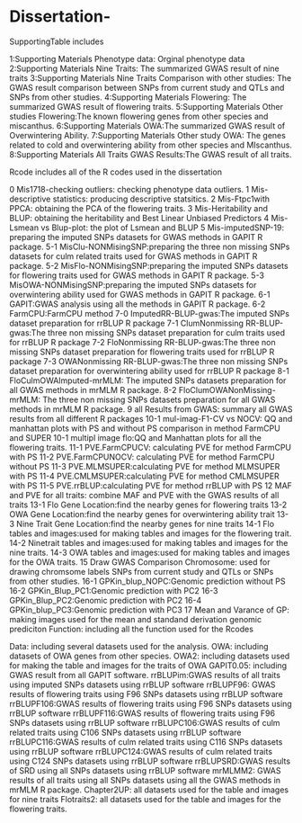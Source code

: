 # Dissertation-

SupportingTable includes

1:Supporting Materials Phenotype data: Orginal phenotype data
2:Supporting Materials Nine Traits: The summarized GWAS result of nine traits
3:Supporting Materials Nine Traits Comparison with other studies: The GWAS result comparison between SNPs from current study 
and QTLs and SNPs from other studies. 
4:Supporting Materials Flowering: The summarized GWAS result of flowering traits.
5:Supporting Materials Other studies Flowering:The known flowering genes from other species and miscanthus.
6:Supporting Materials OWA:The summarized GWAS result of Overwintering Ability.
7:Supporting Materials Other study OWA: The genes related to cold and overwintering ability from other species and MIscanthus.
8:Supporting Materials All Traits GWAS Results:The GWAS result of all traits.

Rcode includes all of the R codes used in the dissertation 

0 Mis1718-checking outliers: checking phenotype data outliers.
1 Mis-descriptive statistics: producing descriptive statsitics. 
2 Mis-Ftpc1with PPCA: obtaining the PCA of the flowering traits.
3 Mis-Heritability and BLUP: obtaining the heritability and Best Linear Unbiased Predictors 
4 Mis-Lsmean vs Blup-plot: the plot of Lsmean and BLUP
5 Mis-imputedSNP-19: preparing the imputed SNPs datasets for GWAS methods in GAPIT R package.
5-1 MisClu-NONMisingSNP:preparing the three non missing SNPs datasets for culm related traits used for GWAS methods in GAPIT R package.
5-2 MisFlo-NONMisingSNP:preparing the imputed SNPs datasets for flowering traits used for GWAS methods in GAPIT R package.
5-3 MisOWA-NONMisingSNP:preparing the imputed SNPs datasets for overwintering ability used for GWAS methods in GAPIT R package.
6-1 GAPIT:GWAS analysis using all the methods in GAPIT R package.
6-2 FarmCPU:FarmCPU method
7-0 ImputedRR-BLUP-gwas:The imputed SNPs dataset preparation for rrBLUP R package 
7-1 ClumNonmissing RR-BLUP-gwas:The three non missing SNPs dataset preparation for culm traits used for rrBLUP R package
7-2 FloNonmissing RR-BLUP-gwas:The three non missing SNPs dataset preparation for flowering traits used for rrBLUP R package
7-3 OWANonmissing RR-BLUP-gwas:The three non missing SNPs dataset preparation for overwintering ability used for rrBLUP R package
8-1 FloCulmOWAImputed-mrMLM: The imputed SNPs datasets preparation for all GWAS methods in mrMLM R package. 
8-2 FloClumOWANonMissing-mrMLM: The three non missing SNPs datasets preparation for all GWAS methods in mrMLM R package.
9 all Results from GWAS: summary all GWAS results from all different R packages
10-1 mul-imag-F1-CV vs NOCV: QQ and manhattan plots with PS and without PS comparison in method FarmCPU and SUPER
10-1 multipl image flo:QQ and Manhattan plots for all the flowering traits.
11-1 PVE.FarmCPUCV: calculating PVE for method FarmCPU with PS 
11-2 PVE.FarmCPUNOCV: calculating PVE for method FarmCPU without PS
11-3 PVE.MLMSUPER:calculating PVE for method MLMSUPER with PS
11-4 PVE.CMLMSUPER:calculating PVE for method CMLMSUPER with PS
11-5 PVE.rrBLUP:calculating PVE for method rrBLUP with PS
12 MAF and PVE for all traits: combine MAF and PVE with the GWAS results of all traits
13-1 Flo Gene Location:find the nearby genes for flowering traits
13-2 OWA Gene Location:find the nearby genes for overwintering ability trait
13-3 Nine Trait Gene Location:find the nearby genes for nine traits
14-1 Flo tables and images:used for making tables and images for the flowering trait.
14-2 Ninetrait tables and images:used for making tables and images for the nine traits.
14-3 OWA tables and images:used for making tables and images for the OWA traits.
15 Draw GWAS Comparison Chromosome: used for drawing chromsome labels SNPs from current study and QTLs or SNPs from other studies. 
16-1 GPKin_blup_NOPC:Genomic prediction without PS
16-2 GPKin_Blup_PC1:Genomic prediction with PC2
16-3 GPKin_Blup_PC2:Genomic prediction with PC2
16-4 GPKin_blup_PC3:Genomic prediction with PC3
17 Mean and Varance of GP: making images used for the mean and standand derivation genomic prediciton 
Function: including all the function used for the Rcodes 

Data: including several datasets used for the analysis. 
OWA: including datasets of OWA genes from other species. 
OWA2: including datasets used for making the table and images for the traits of OWA 
GAPIT0.05: including GWAS result from all GAPIT software.
rrBLUPim:GWAS results of all traits using imputed SNPs datasets using rrBLUP software
rrBLUPF96: GWAS results of flowering traits using F96 SNPs datasets using rrBLUP software
rrBLUPF106:GWAS results of flowering traits using F96 SNPs datasets using rrBLUP software
rrBLUPF116:GWAS results of flowering traits using F96 SNPs datasets using rrBLUP software
rrBLUPC106:GWAS results of culm related traits using C106 SNPs datasets using rrBLUP software
rrBLUPC116:GWAS results of culm related traits using C116 SNPs datasets using rrBLUP software
rrBLUPC124:GWAS results of culm related traits using C124 SNPs datasets using rrBLUP software
rrBLUPSRD:GWAS results of SRD using all SNPs datasets using rrBLUP software
mrMLMM2: GWAS results of all traits using all SNPs datasets using all the GWAS methods in mrMLM R package. 
Chapter2UP: all datasets used for the table and images for nine traits 
Flotraits2: all datasets used for the table and images for the flowering traits. 




